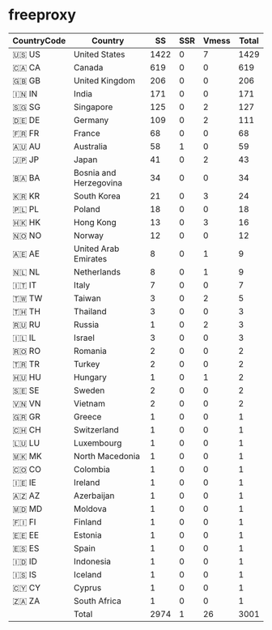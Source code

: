 # freeproxy

|CountryCode|Country|SS|SSR|Vmess|Total|
|  ----  | ----  |  ----  | ----  |  ----  | ----  |
|🇺🇸 US|United States|1422|0|7|1429|
|🇨🇦 CA|Canada|619|0|0|619|
|🇬🇧 GB|United Kingdom|206|0|0|206|
|🇮🇳 IN|India|171|0|0|171|
|🇸🇬 SG|Singapore|125|0|2|127|
|🇩🇪 DE|Germany|109|0|2|111|
|🇫🇷 FR|France|68|0|0|68|
|🇦🇺 AU|Australia|58|1|0|59|
|🇯🇵 JP|Japan|41|0|2|43|
|🇧🇦 BA|Bosnia and Herzegovina|34|0|0|34|
|🇰🇷 KR|South Korea|21|0|3|24|
|🇵🇱 PL|Poland|18|0|0|18|
|🇭🇰 HK|Hong Kong|13|0|3|16|
|🇳🇴 NO|Norway|12|0|0|12|
|🇦🇪 AE|United Arab Emirates|8|0|1|9|
|🇳🇱 NL|Netherlands|8|0|1|9|
|🇮🇹 IT|Italy|7|0|0|7|
|🇹🇼 TW|Taiwan|3|0|2|5|
|🇹🇭 TH|Thailand|3|0|0|3|
|🇷🇺 RU|Russia|1|0|2|3|
|🇮🇱 IL|Israel|3|0|0|3|
|🇷🇴 RO|Romania|2|0|0|2|
|🇹🇷 TR|Turkey|2|0|0|2|
|🇭🇺 HU|Hungary|1|0|1|2|
|🇸🇪 SE|Sweden|2|0|0|2|
|🇻🇳 VN|Vietnam|2|0|0|2|
|🇬🇷 GR|Greece|1|0|0|1|
|🇨🇭 CH|Switzerland|1|0|0|1|
|🇱🇺 LU|Luxembourg|1|0|0|1|
|🇲🇰 MK|North Macedonia|1|0|0|1|
|🇨🇴 CO|Colombia|1|0|0|1|
|🇮🇪 IE|Ireland|1|0|0|1|
|🇦🇿 AZ|Azerbaijan|1|0|0|1|
|🇲🇩 MD|Moldova|1|0|0|1|
|🇫🇮 FI|Finland|1|0|0|1|
|🇪🇪 EE|Estonia|1|0|0|1|
|🇪🇸 ES|Spain|1|0|0|1|
|🇮🇩 ID|Indonesia|1|0|0|1|
|🇮🇸 IS|Iceland|1|0|0|1|
|🇨🇾 CY|Cyprus|1|0|0|1|
|🇿🇦 ZA|South Africa|1|0|0|1|
||Total|2974|1|26|3001|
